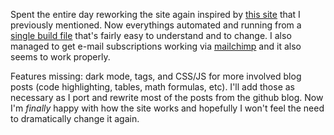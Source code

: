 <!--
title: 20210105
-->

Spent the entire day reworking the site again inspired by [this site](https://lunchbag.ca/) that I previously mentioned.
Now everythings automated and running from a [single build file](https://github.com/a327ex/a327ex.github.io/blob/master/build.moon) that's fairly easy to understand and to change.
I also managed to get e-mail subscriptions working via [mailchimp](https://mailchimp.com/) and it also seems to work properly.

Features missing: dark mode, tags, and CSS/JS for more involved blog posts (code highlighting, tables, math formulas, etc).
I'll add those as necessary as I port and rewrite most of the posts from the github blog.
Now I'm *finally* happy with how the site works and hopefully I won't feel the need to dramatically change it again.
